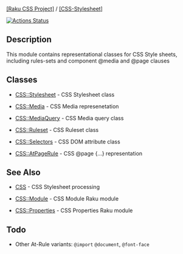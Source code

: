 [[Raku CSS Project]](https://css-raku.github.io)
 / [[CSS-Stylesheet]](https://css-raku.github.io/CSS-Stylesheet-raku)

[![Actions Status](https://github.com/css-raku/CSS-Stylesheet-raku/workflows/test/badge.svg)](https://github.com/css-raku/CSS-Stylesheet-raku/actions)


Description
------

This module contains representational classes for CSS Style sheets,
including rules-sets and component @media and @page clauses

Classes
-------

  * [CSS::Stylesheet](https://css-raku.github.io/CSS-Stylesheet-raku/CSS/Stylesheet) - CSS Stylesheet class

  * [CSS::Media](https://css-raku.github.io/CSS-Stylesheet-raku/CSS/Media) - CSS Media represenetation
  * [CSS::MediaQuery](https://css-raku.github.io/CSS-Stylesheet-raku/CSS/MediaQuery) - CSS Media query class

  * [CSS::Ruleset](https://css-raku.github.io/CSS-Stylesheet-raku/CSS/Ruleset) - CSS Ruleset class

  * [CSS::Selectors](https://css-raku.github.io/CSS-Stylesheet-raku/CSS/Selectors) - CSS DOM attribute class

  * [CSS::AtPageRule](https://css-raku.github.io/CSS-Stylesheet-raku/CSS/AtPageRule) - CSS @page {...} representation


See Also
--------

  * [CSS](https://css-raku.github.io/CSS-raku) - CSS Stylesheet  processing

  * [CSS::Module](https://css-raku.github.io/CSS-Module-raku) - CSS Module Raku module

  * [CSS::Properties](https://css-raku.github.io/CSS-Properties-raku) - CSS Properties Raku module


Todo
----

- Other At-Rule variants: `@import` `@document`, `@font-face`

